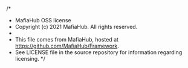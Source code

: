 /*
 * MafiaHub OSS license
 * Copyright (c) 2021 MafiaHub. All rights reserved.
 * 
 * This file comes from MafiaHub, hosted at https://github.com/MafiaHub/Framework.
 * See LICENSE file in the source repository for information regarding licensing.
 */
